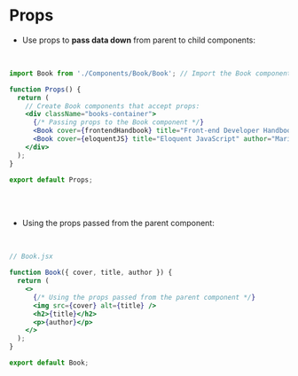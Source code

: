 # Props

- Use props to **pass data down** from parent to child components:

<br/>

```jsx
import Book from './Components/Book/Book'; // Import the Book component

function Props() {
  return (
    // Create Book components that accept props:
    <div className="books-container">
      {/* Passing props to the Book component */}
      <Book cover={frontendHandbook} title="Front-end Developer Handbook" author="Cody Lindley" />
      <Book cover={eloquentJS} title="Eloquent JavaScript" author="Marijn Haverbeke" />
    </div>
  );
}

export default Props;
```

<br/>
<br/>

- Using the props passed from the parent component:

<br/>

```jsx
// Book.jsx

function Book({ cover, title, author }) {
  return (
    <>
      {/* Using the props passed from the parent component */}
      <img src={cover} alt={title} />
      <h2>{title}</h2>
      <p>{author}</p>
    </>
  );
}

export default Book;
```
<br/>